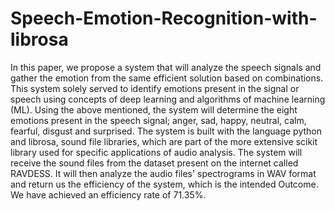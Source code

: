 # Speech-Emotion-Recognition-with-librosa
In this paper, we propose a system that will analyze the speech signals and gather the emotion from the same efficient solution based on combinations. This system solely served to identify emotions present in the signal or speech using concepts of deep learning and algorithms of machine learning (ML). Using the above mentioned, the system will determine the eight emotions present in the speech signal; anger, sad, happy, neutral, calm, fearful, disgust and surprised. The system is built with the language python and librosa, sound file libraries, which are part of the more extensive scikit library used for specific applications of audio analysis. The system will receive the sound files from the dataset present on the internet called RAVDESS. It will then analyze the audio files' spectrograms in WAV format and return us the efficiency of the system, which is the intended Outcome. We have achieved an efficiency rate of 71.35%.
